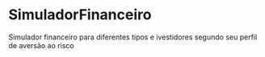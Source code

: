 # SimuladorFinanceiro
Simulador financeiro para diferentes tipos e ivestidores segundo seu perfil de aversão ao risco
